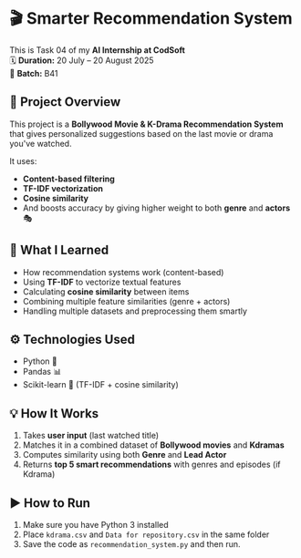 # 🎬 Smarter Recommendation System

This is Task 04 of my **AI Internship at CodSoft**  
🗓️ **Duration:** 20 July – 20 August 2025  
🧠 **Batch:** B41


## 📌 Project Overview

This project is a **Bollywood Movie & K-Drama Recommendation System** that gives personalized suggestions based on the last movie or drama you've watched.

It uses:
- **Content-based filtering**
- **TF-IDF vectorization**
- **Cosine similarity**
- And boosts accuracy by giving higher weight to both **genre** and **actors** 🎭


## 🧠 What I Learned

- How recommendation systems work (content-based)
- Using **TF-IDF** to vectorize textual features
- Calculating **cosine similarity** between items
- Combining multiple feature similarities (genre + actors)
- Handling multiple datasets and preprocessing them smartly


## ⚙️ Technologies Used

- Python 🐍
- Pandas 📊
- Scikit-learn 🤖 (TF-IDF + cosine similarity)


## 💡 How It Works

1. Takes **user input** (last watched title)
2. Matches it in a combined dataset of **Bollywood movies** and **Kdramas**
3. Computes similarity using both **Genre** and **Lead Actor**
4. Returns **top 5 smart recommendations** with genres and episodes (if Kdrama)


## ▶️ How to Run

1. Make sure you have Python 3 installed  
2. Place `kdrama.csv` and `Data for repository.csv` in the same folder  
3. Save the code as `recommendation_system.py` and then run. 
